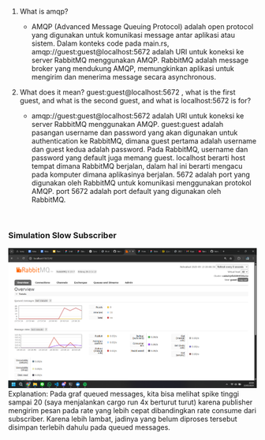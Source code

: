 1. What is amqp?
    - AMQP (Advanced Message Queuing Protocol) adalah open protocol yang digunakan untuk komunikasi message antar aplikasi atau sistem. Dalam konteks code pada main.rs, amqp://guest:guest@localhost:5672 adalah URI untuk koneksi ke server RabbitMQ menggunakan AMQP. RabbitMQ adalah message broker yang mendukung AMQP, memungkinkan aplikasi untuk mengirim dan menerima message secara asynchronous.

2. What does it mean? guest:guest@localhost:5672 , what is the first guest, and what is the second guest, and what is localhost:5672 is for?
    - amqp://guest:guest@localhost:5672 adalah URI untuk koneksi ke server RabbitMQ menggunakan AMQP. guest:guest adalah pasangan username dan password yang akan digunakan untuk authentication ke RabbitMQ, dimana guest pertama adalah username dan guest kedua adalah password. Pada RabbitMQ, username dan password yang default juga memang guest. localhost berarti host tempat dimana RabbitMQ berjalan, dalam hal ini berarti mengacu pada komputer dimana aplikasinya berjalan. 5672 adalah port yang digunakan oleh RabbitMQ untuk komunikasi menggunakan protokol AMQP. port 5672 adalah port default yang digunakan oleh RabbitMQ.

<br>

### Simulation Slow Subscriber
![slowsubscriber](slowsubscriber.png)
Explanation:
Pada graf queued messages, kita bisa melihat spike tinggi sampai 20 (saya menjalankan cargo run 4x berturut turut) karena publisher mengirim pesan pada rate yang lebih cepat dibandingkan rate consume dari subscriber. Karena lebih lambat, jadinya yang belum diproses tersebut disimpan terlebih dahulu pada queued messages. 